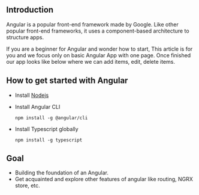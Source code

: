 ## Introduction
Angular is a popular front-end framework made by Google. Like other popular front-end frameworks, it uses a component-based architecture to structure apps.

If you are a beginner for Angular and wonder how to start, This article is for you and we focus only on basic Angular App with one page. Once finished our app looks like below where we can add items, edit, delete items.

## How to get started with Angular

-   Install [Nodejs](https://nodejs.org/en/download/)
-   Install Angular CLI

        npm install -g @angular/cli
-   Install Typescript globally

        npm install -g typescript 
  
## Goal
-   Building the foundation of an Angular.
-   Get acquainted and explore other features of angular like routing, NGRX store, etc.
